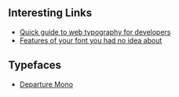 ## Interesting Links

- [Quick guide to web typography for developers](https://sinja.io/blog/web-typography-quick-guide)
- [Features of your font you had no idea about](https://sinja.io/blog/get-maximum-out-of-your-font#stylistic-alternates)

## Typefaces

- [Departure Mono](https://departuremono.com/)